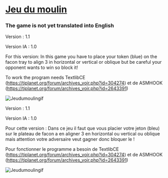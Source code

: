 # [Jeu du moulin](https://tiplanet.org/forum/archives_voir.php?id=2833473)

### The game is not yet translated into English

  Version : 1.1

  Version IA : 1.0

For this version: In this game you have to place your token (blue) on the facon tray to align 3 in horizontal or vertical or oblique but be careful your opponent wants to win so block it!

To work the program needs TextlibCE (https://tiplanet.org/forum/archives_voir.php?id=304274)
et de ASMHOOK (https://tiplanet.org/forum/archives_voir.php?id=2643391)

![Jeudumoulingif](https://user-images.githubusercontent.com/93646709/147883023-9f078538-cacd-4c6b-b702-f4d432f8d9de.gif)

  
  Version : 1.1
 
  Version IA : 1.0

  Pour cette version :
Dans ce jeu il faut que vous placier votre jeton (bleu)
sur le plateau de facon a en aligner 3 en horizontal ou vertical ou oblique
mais attention votre adversaire veut gagner donc bloquer le !

Pour fonctionner le programme a besoin de TextlibCE (https://tiplanet.org/forum/archives_voir.php?id=304274)
et de ASMHOOK (https://tiplanet.org/forum/archives_voir.php?id=2643391)

![Jeudumoulingif](https://user-images.githubusercontent.com/93646709/147883023-9f078538-cacd-4c6b-b702-f4d432f8d9de.gif)
